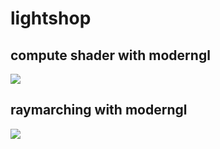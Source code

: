 # lightshop

## compute shader with moderngl ##
![](https://image.ibb.co/e1JTYV/compute-shader-demo.gif)

## raymarching with moderngl ##
![](https://image.ibb.co/fv8Ccq/res.gif)
